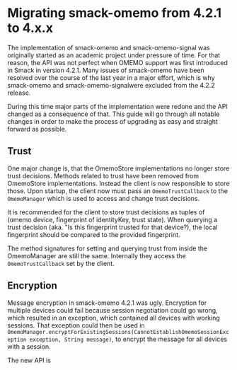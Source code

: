 Migrating smack-omemo from 4.2.1 to 4.x.x
=========================================

The implementation of smack-omemo and smack-omemo-signal was originally started as an
academic project under pressure of time.
For that reason, the API was not perfect when OMEMO support was first introduced in
Smack in version 4.2.1.
Many issues of smack-omemo have been resolved over the course of the last year in
a major effort, which is why smack-omemo and smack-omemo-signalwere excluded from
the 4.2.2 release.

During this time major parts of the implementation were redone and the API changed
as a consequence of that. This guide will go through all notable changes in order
to make the process of upgrading as easy and straight forward as possible.

## Trust
One major change is, that the OmemoStore implementations no longer store trust decisions.
Methods related to trust have been removed from OmemoStore implementations.
Instead the client is now responsible to store those.
Upon startup, the client now must pass an `OmemoTrustCallback` to the `OmemoManager`
which is used to access and change trust decisions.

It is recommended for the client to store trust decisions as tuples of (omemo device,
fingerprint of identityKey, trust state).
When querying a trust decision (aka. "Is this fingerprint trusted for that device?),
the local fingerprint should be compared to the provided fingerprint.

The method signatures for setting and querying trust from inside the OmemoManager are
still the same. Internally they access the `OmemoTrustCallback` set by the client.

## Encryption
Message encryption in smack-omemo 4.2.1 was ugly. Encryption for multiple devices
could fail because session negotiation could go wrong, which resulted in an
exception, which contained all devices with working sessions.
That exception could then be used in 
`OmemoManager.encryptForExistingSessions(CannotEstablishOmemoSessionException exception, String message)`,
to encrypt the message for all devices with a session.

The new API is 




